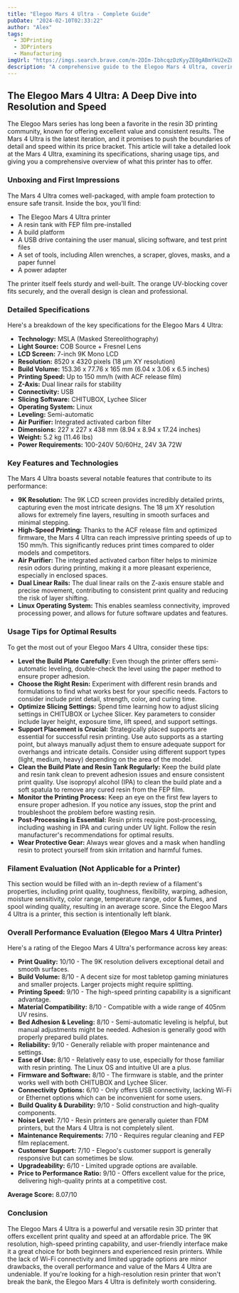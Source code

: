```yaml
---
title: "Elegoo Mars 4 Ultra - Complete Guide"
pubDate: "2024-02-10T02:33:22"
author: "Alex"
tags:
  - 3DPrinting
  - 3DPrinters
  - Manufacturing
imgUrl: "https://imgs.search.brave.com/m-2DIm-IbhcqzDzKyyZE0gABmYkU2eZL0MD0pAyoQhk/rs:fit:860:0:0:0/g:ce/aHR0cHM6Ly9ldS5l/bGVnb28uY29tL2Nk/bi9zaG9wL2ZpbGVz/L2VsZWdvby1tYXJz/LTQtdWx0cmEtM2Qt/cHJpbnRlci0yLmpw/Zz92PTE3NDE1OTQ5/NzQmd2lkdGg9Mjk4"
description: "A comprehensive guide to the Elegoo Mars 4 Ultra, covering specifications, usage tips, and comparisons with similar products."
---
```


## The Elegoo Mars 4 Ultra: A Deep Dive into Resolution and Speed

The Elegoo Mars series has long been a favorite in the resin 3D printing community, known for offering excellent value and consistent results. The Mars 4 Ultra is the latest iteration, and it promises to push the boundaries of detail and speed within its price bracket. This article will take a detailed look at the Mars 4 Ultra, examining its specifications, sharing usage tips, and giving you a comprehensive overview of what this printer has to offer.

### Unboxing and First Impressions

The Mars 4 Ultra comes well-packaged, with ample foam protection to ensure safe transit. Inside the box, you'll find:

*   The Elegoo Mars 4 Ultra printer
*   A resin tank with FEP film pre-installed
*   A build platform
*   A USB drive containing the user manual, slicing software, and test print files
*   A set of tools, including Allen wrenches, a scraper, gloves, masks, and a paper funnel
*   A power adapter

The printer itself feels sturdy and well-built. The orange UV-blocking cover fits securely, and the overall design is clean and professional.

### Detailed Specifications

Here's a breakdown of the key specifications for the Elegoo Mars 4 Ultra:

*   **Technology:** MSLA (Masked Stereolithography)
*   **Light Source:** COB Source + Fresnel Lens
*   **LCD Screen:** 7-inch 9K Mono LCD
*   **Resolution:** 8520 x 4320 pixels (18 μm XY resolution)
*   **Build Volume:** 153.36 x 77.76 x 165 mm (6.04 x 3.06 x 6.5 inches)
*   **Printing Speed:** Up to 150 mm/h (with ACF release film)
*   **Z-Axis:** Dual linear rails for stability
*   **Connectivity:** USB
*   **Slicing Software:** CHITUBOX, Lychee Slicer
*   **Operating System:** Linux
*   **Leveling:** Semi-automatic
*   **Air Purifier:** Integrated activated carbon filter
*   **Dimensions:** 227 x 227 x 438 mm (8.94 x 8.94 x 17.24 inches)
*   **Weight:** 5.2 kg (11.46 lbs)
*   **Power Requirements:** 100-240V 50/60Hz, 24V 3A 72W

### Key Features and Technologies

The Mars 4 Ultra boasts several notable features that contribute to its performance:

*   **9K Resolution:** The 9K LCD screen provides incredibly detailed prints, capturing even the most intricate designs. The 18 μm XY resolution allows for extremely fine layers, resulting in smooth surfaces and minimal stepping.
*   **High-Speed Printing:** Thanks to the ACF release film and optimized firmware, the Mars 4 Ultra can reach impressive printing speeds of up to 150 mm/h. This significantly reduces print times compared to older models and competitors.
*   **Air Purifier:** The integrated activated carbon filter helps to minimize resin odors during printing, making it a more pleasant experience, especially in enclosed spaces.
*   **Dual Linear Rails:** The dual linear rails on the Z-axis ensure stable and precise movement, contributing to consistent print quality and reducing the risk of layer shifting.
*   **Linux Operating System:** This enables seamless connectivity, improved processing power, and allows for future software updates and features.

### Usage Tips for Optimal Results

To get the most out of your Elegoo Mars 4 Ultra, consider these tips:

*   **Level the Build Plate Carefully:** Even though the printer offers semi-automatic leveling, double-check the level using the paper method to ensure proper adhesion.
*   **Choose the Right Resin:** Experiment with different resin brands and formulations to find what works best for your specific needs. Factors to consider include print detail, strength, color, and curing time.
*   **Optimize Slicing Settings:** Spend time learning how to adjust slicing settings in CHITUBOX or Lychee Slicer. Key parameters to consider include layer height, exposure time, lift speed, and support settings.
*   **Support Placement is Crucial:**  Strategically placed supports are essential for successful resin printing. Use auto supports as a starting point, but always manually adjust them to ensure adequate support for overhangs and intricate details. Consider using different support types (light, medium, heavy) depending on the area of the model.
*   **Clean the Build Plate and Resin Tank Regularly:**  Keep the build plate and resin tank clean to prevent adhesion issues and ensure consistent print quality. Use isopropyl alcohol (IPA) to clean the build plate and a soft spatula to remove any cured resin from the FEP film.
*   **Monitor the Printing Process:**  Keep an eye on the first few layers to ensure proper adhesion. If you notice any issues, stop the print and troubleshoot the problem before wasting resin.
*   **Post-Processing is Essential:**  Resin prints require post-processing, including washing in IPA and curing under UV light. Follow the resin manufacturer's recommendations for optimal results.
*   **Wear Protective Gear:** Always wear gloves and a mask when handling resin to protect yourself from skin irritation and harmful fumes.

### Filament Evaluation (Not Applicable for a Printer)

This section would be filled with an in-depth review of a filament's properties, including print quality, toughness, flexibility, warping, adhesion, moisture sensitivity, color range, temperature range, odor & fumes, and spool winding quality, resulting in an average score.  Since the Elegoo Mars 4 Ultra is a printer, this section is intentionally left blank.

### Overall Performance Evaluation (Elegoo Mars 4 Ultra Printer)

Here's a rating of the Elegoo Mars 4 Ultra's performance across key areas:

*   **Print Quality:** 10/10 - The 9K resolution delivers exceptional detail and smooth surfaces.
*   **Build Volume:** 8/10 - A decent size for most tabletop gaming miniatures and smaller projects.  Larger projects might require splitting.
*   **Printing Speed:** 9/10 - The high-speed printing capability is a significant advantage.
*   **Material Compatibility:** 8/10 - Compatible with a wide range of 405nm UV resins.
*   **Bed Adhesion & Leveling:** 8/10 - Semi-automatic leveling is helpful, but manual adjustments might be needed. Adhesion is generally good with properly prepared build plates.
*   **Reliability:** 9/10 -  Generally reliable with proper maintenance and settings.
*   **Ease of Use:** 8/10 -  Relatively easy to use, especially for those familiar with resin printing. The Linux OS and intuitive UI are a plus.
*   **Firmware and Software:** 8/10 - The firmware is stable, and the printer works well with both CHITUBOX and Lychee Slicer.
*   **Connectivity Options:** 6/10 - Only offers USB connectivity, lacking Wi-Fi or Ethernet options which can be inconvenient for some users.
*   **Build Quality & Durability:** 9/10 -  Solid construction and high-quality components.
*   **Noise Level:** 7/10 - Resin printers are generally quieter than FDM printers, but the Mars 4 Ultra is not completely silent.
*   **Maintenance Requirements:** 7/10 - Requires regular cleaning and FEP film replacement.
*   **Customer Support:** 7/10 - Elegoo's customer support is generally responsive but can sometimes be slow.
*   **Upgradeability:** 6/10 - Limited upgrade options are available.
*   **Price to Performance Ratio:** 9/10 - Offers excellent value for the price, delivering high-quality prints at a competitive cost.

**Average Score:** 8.07/10

### Conclusion

The Elegoo Mars 4 Ultra is a powerful and versatile resin 3D printer that offers excellent print quality and speed at an affordable price.  The 9K resolution, high-speed printing capability, and user-friendly interface make it a great choice for both beginners and experienced resin printers. While the lack of Wi-Fi connectivity and limited upgrade options are minor drawbacks, the overall performance and value of the Mars 4 Ultra are undeniable. If you're looking for a high-resolution resin printer that won't break the bank, the Elegoo Mars 4 Ultra is definitely worth considering.
